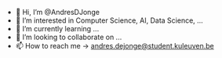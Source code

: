 - 👋 Hi, I’m @AndresDJonge
- 👀 I’m interested in Computer Science, AI, Data Science, ...
- 🌱 I’m currently learning ...
- 💞️ I’m looking to collaborate on ...
- 📫 How to reach me -> andres.dejonge@student.kuleuven.be

<!---
AndresDJonge/AndresDJonge is a ✨ special ✨ repository because its `README.md` (this file) appears on your GitHub profile.
You can click the Preview link to take a look at your changes.
--->

